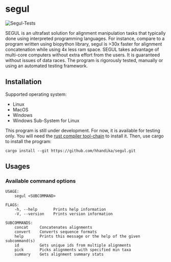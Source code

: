 # segul

![Segul-Tests](https://github.com/hhandika/segul/workflows/Segul-Tests/badge.svg)

SEGUL is an ultrafast solution for alignment manipulation tasks that typically done using interpreted programming languages. For instance, compare to a program written using biopython library, segul is >30x faster for alignment concatenation while using 4x less ram space. SEGUL takes advantage of multi-core computers without extra effort from the users. It is guaranteed without issues of data races. The program is rigorously tested, manually or using an automated testing framework.

## Installation

Supported operating system:

- Linux
- MacOS
- Windows
- Windows Sub-System for Linux

This program is still under development. For now, it is available for testing only. You will need the [rust compiler tool-chain](https://www.rust-lang.org/learn/get-started) to install it. Then, use cargo to install the program:

```{Bash}
cargo install --git https://github.com/hhandika/segul.git
```

## Usages

### Available command options

```{Bash}
USAGE:
    segul <SUBCOMMAND>

FLAGS:
    -h, --help       Prints help information
    -V, --version    Prints version information

SUBCOMMANDS:
    concat     Concatenates alignments
    convert    Converts sequence formats
    help       Prints this message or the help of the given subcommand(s)
    id         Gets unique ids from multiple alignments
    pick       Picks alignments with specified min taxa
    summary    Gets alignment summary stats
```
